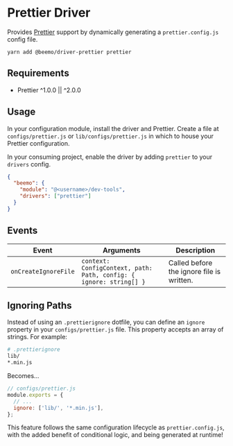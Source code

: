 # Prettier Driver

Provides [Prettier](https://github.com/prettier/prettier) support by dynamically generating a
`prettier.config.js` config file.

```
yarn add @beemo/driver-prettier prettier
```

## Requirements

- Prettier ^1.0.0 || ^2.0.0

## Usage

In your configuration module, install the driver and Prettier. Create a file at
`configs/prettier.js` or `lib/configs/prettier.js` in which to house your Prettier configuration.

In your consuming project, enable the driver by adding `prettier` to your `drivers` config.

```json
{
  "beemo": {
    "module": "@<username>/dev-tools",
    "drivers": ["prettier"]
  }
}
```

## Events

| Event                | Arguments                                                          | Description                               |
| -------------------- | ------------------------------------------------------------------ | ----------------------------------------- |
| `onCreateIgnoreFile` | `context: ConfigContext, path: Path, config: { ignore: string[] }` | Called before the ignore file is written. |

## Ignoring Paths

Instead of using an `.prettierignore` dotfile, you can define an `ignore` property in your
`configs/prettier.js` file. This property accepts an array of strings. For example:

```bash
# .prettierignore
lib/
*.min.js
```

Becomes...

```js
// configs/prettier.js
module.exports = {
  // ...
  ignore: ['lib/', '*.min.js'],
};
```

This feature follows the same configuration lifecycle as `prettier.config.js`, with the added
benefit of conditional logic, and being generated at runtime!
